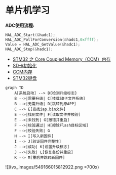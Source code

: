 # 单片机学习
**ADC使用流程:**
```C
HAL_ADC_Start(&hadc1);
HAL_ADC_PollForConversion(&hadc1,0xffff);
Value = HAL_ADC_GetValue(&hadc1);
HAL_ADC_Stop(&hadc1);
```

- [STM32 之 Core Coupled Memory（CCM）内存](https://blog.csdn.net/longor1991/article/details/86150952)
- [SD卡初始化](https://www.cnblogs.com/sun-1989/p/3383756.html)
- [CCM内存](https://blog.csdn.net/longor1991/article/details/86150952)
- [STM32键盘](https://blog.csdn.net/qq_21566881/article/details/127926484)

```mermaid
graph TD
    A[系统启动] --> B{检测升级标志}
    B -->|需要升级| C[挂载SD卡文件系统]
    B -->|无需升级| D[跳转到原APP]
    C --> E[查找iap.bin文件]
    E -->|找到文件| F[读取文件并校验]
    E -->|未找到| G[报错并重启]
    F -->|校验通过| H[擦除Flash目标区域]
    F -->|校验失败| G
    H --> I[写入新固件]
    I --> J[验证固件完整性]
    J -->|成功| K[设置升级标志]
    J -->|失败| L[恢复备份并重启]
    K --> M[重启并跳转新固件]
```

![](vx_images/549166015812922.png =700x)
